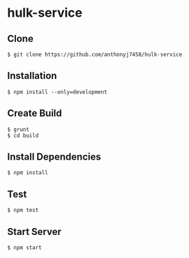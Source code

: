 # hulk-service

## Clone 
```shell
$ git clone https://github.com/anthonyj7458/hulk-service
```

## Installation
```shell
$ npm install --only=development
```

## Create Build
```shell
$ grunt
$ cd build
```

## Install Dependencies
```shell
$ npm install
```

## Test
```shell
$ npm test
```

## Start Server
```shell
$ npm start
```
